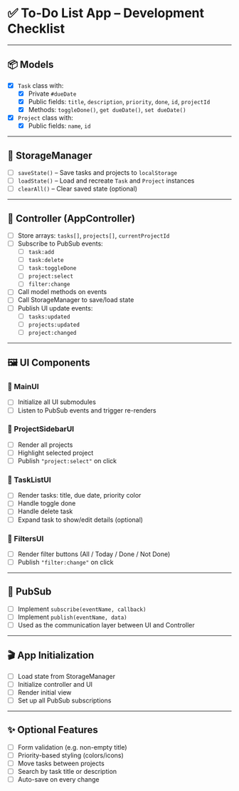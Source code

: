 # ✅ To-Do List App – Development Checklist

---

## 📦 Models

- [x] `Task` class with:
  - [x] Private `#dueDate`
  - [x] Public fields: `title`, `description`, `priority`, `done`, `id`, `projectId`
  - [x] Methods: `toggleDone()`, `get dueDate()`, `set dueDate()`

- [x] `Project` class with:
  - [x] Public fields: `name`, `id`

---

## 💾 StorageManager

- [ ] `saveState()` – Save tasks and projects to `localStorage`
- [ ] `loadState()` – Load and recreate `Task` and `Project` instances
- [ ] `clearAll()` – Clear saved state (optional)

---

## 🧠 Controller (AppController)

- [ ] Store arrays: `tasks[]`, `projects[]`, `currentProjectId`
- [ ] Subscribe to PubSub events:
  - [ ] `task:add`
  - [ ] `task:delete`
  - [ ] `task:toggleDone`
  - [ ] `project:select`
  - [ ] `filter:change`
- [ ] Call model methods on events
- [ ] Call StorageManager to save/load state
- [ ] Publish UI update events:
  - [ ] `tasks:updated`
  - [ ] `projects:updated`
  - [ ] `project:changed`

---

## 🖼️ UI Components

### 🔹 MainUI

- [ ] Initialize all UI submodules
- [ ] Listen to PubSub events and trigger re-renders

### 🔹 ProjectSidebarUI

- [ ] Render all projects
- [ ] Highlight selected project
- [ ] Publish `"project:select"` on click

### 🔹 TaskListUI

- [ ] Render tasks: title, due date, priority color
- [ ] Handle toggle done
- [ ] Handle delete task
- [ ] Expand task to show/edit details (optional)

### 🔹 FiltersUI

- [ ] Render filter buttons (All / Today / Done / Not Done)
- [ ] Publish `"filter:change"` on click

---

## 🔌 PubSub

- [ ] Implement `subscribe(eventName, callback)`
- [ ] Implement `publish(eventName, data)`
- [ ] Used as the communication layer between UI and Controller

---

## 🎬 App Initialization

- [ ] Load state from StorageManager
- [ ] Initialize controller and UI
- [ ] Render initial view
- [ ] Set up all PubSub subscriptions

---

## ✨ Optional Features

- [ ] Form validation (e.g. non-empty title)
- [ ] Priority-based styling (colors/icons)
- [ ] Move tasks between projects
- [ ] Search by task title or description
- [ ] Auto-save on every change
